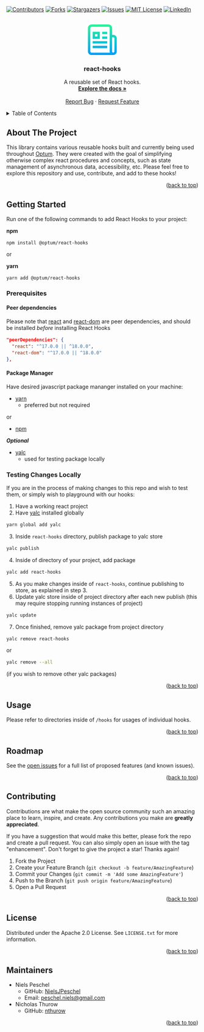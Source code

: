 <div id="top"></div>

<!-- NOTES -->
<!--
*** Individual sections below can be removed if not needed
-->

<!-- PROJECT SHIELDS -->
<!--
*** We are using markdown "reference style" links for readability.
*** Reference links are enclosed in brackets [ ] instead of parentheses ( ).
*** See the bottom of this document for the declaration of the reference variables
*** for contributors-url, forks-url, etc. This is an optional, concise syntax you may use.
*** https://www.markdownguide.org/basic-syntax/#reference-style-links
-->
[![Contributors][contributors-shield]][contributors-url]
[![Forks][forks-shield]][forks-url]
[![Stargazers][stars-shield]][stars-url]
[![Issues][issues-shield]][issues-url]
[![MIT License][license-shield]][license-url]
[![LinkedIn][linkedin-shield]][linkedin-url]



<!-- PROJECT LOGO -->
<br />
<div align="center">
  <a href="https://github.com/optum/react-hooks">
    <img src="images/logo.png" alt="Logo" width="80" height="80">
  </a>

<h3 align="center">react-hooks</h3>

  <p align="center">
    A reusable set of React hooks.
    <br />
    <a href="https://github.com/optum/react-hooks"><strong>Explore the docs »</strong></a>
    <br />
    <br />
    <a href="https://github.com/optum/react-hooks/issues">Report Bug</a>
    ·
    <a href="https://github.com/optum/react-hooks/issues">Request Feature</a>
  </p>
</div>



<!-- TABLE OF CONTENTS -->
<details>
  <summary>Table of Contents</summary>
  <ol>
    <li>
      <a href="#about-the-project">About The Project</a>
      <ul>
        <li><a href="#built-with">Built With</a></li>
      </ul>
    </li>
    <li>
      <a href="#getting-started">Getting Started</a>
      <ul>
        <li><a href="#prerequisites">Prerequisites</a></li>
        <li><a href="#installation">Installation</a></li>
      </ul>
    </li>
    <li><a href="#usage">Usage</a></li>
    <li><a href="#roadmap">Roadmap</a></li>
    <li><a href="#contributing">Contributing</a></li>
    <li><a href="#license">License</a></li>
    <li><a href="#contact">Contact</a></li>
    <li><a href="#acknowledgments">Acknowledgments</a></li>
  </ol>
</details>



<!-- ABOUT THE PROJECT -->
## About The Project

This library contains various reusable hooks built and currently being used throughout [Optum](https://optum.com). They were created with the goal of simplifying otherwise complex react procedures and concepts, such as state management of asynchronous data, accessibility, etc. Please feel free to explore this repository and use, contribute, and add to these hooks!

<p align="right">(<a href="#top">back to top</a>)</p>

<!-- GETTING STARTED -->
## Getting Started
Run one of the following commands to add React Hooks to your project: 

**npm**
```shell
npm install @optum/react-hooks
```

or 


**yarn**
```shell
yarn add @optum/react-hooks
```


### Prerequisites
#### Peer dependencies
Please note that [react](www.npmjs.com/package/react) and [react-dom](www.npmjs.com/package/react-dom) are peer dependencies, and should be installed _before_ installing React Hooks

```json
"peerDependencies": {
  "react": "^17.0.0 || ^18.0.0",
  "react-dom": "^17.0.0 || ^18.0.0"
},
```
#### Package Manager
Have desired javascript package mananger installed on your machine:

* [yarn](https://classic.yarnpkg.com/lang/en/docs/install/#mac-stable)
  * preferred but not required

or 
* [npm](https://www.npmjs.com/package/npm)


_**Optional**_
* [yalc](https://github.com/wclr/yalc) 
  * used for testing package locally

<div id='test-locally'>

### Testing Changes Locally
If you are in the process of making changes to this repo and wish to test them, or simply wish to playground with our hooks:

1. Have a working react project
2. Have [yalc](https://github.com/wclr/yalc) installed globally
```sh
yarn global add yalc
```
3. Inside `react-hooks` directory, publish package to yalc store
```sh
yalc publish
```
4. Inside of directory of your project, add package
```sh
yalc add react-hooks
```
5. As you make changes inside of `react-hooks`, continue publishing to store, as explained in step 3.
6. Update yalc store inside of project directory after each new publish (this may require stopping running instances of project)
```sh
yalc update
```
7. Once finished, remove yalc package from project directory
```sh
yalc remove react-hooks
```
or
```sh
yalc remove --all
```
(if you wish to remove other yalc packages)



<p align="right">(<a href="#top">back to top</a>)</p>

<!-- USAGE EXAMPLES -->
## Usage
Please refer to directories inside of `/hooks` for usages of individual hooks. 

<p align="right">(<a href="#top">back to top</a>)</p>



<!-- ROADMAP -->
## Roadmap
<!-- 
- [] Feature 1
- [] Feature 2
- [] Feature 3
    - [] Nested Feature -->
See the [open issues](https://github.com/optum/react-hooks/issues) for a full list of proposed features (and known issues).

<p align="right">(<a href="#top">back to top</a>)</p>



<!-- CONTRIBUTING -->
## Contributing

Contributions are what make the open source community such an amazing place to learn, inspire, and create. Any contributions you make are **greatly appreciated**.

If you have a suggestion that would make this better, please fork the repo and create a pull request. You can also simply open an issue with the tag "enhancement".
Don't forget to give the project a star! Thanks again!

1. Fork the Project
2. Create your Feature Branch (`git checkout -b feature/AmazingFeature`)
3. Commit your Changes (`git commit -m 'Add some AmazingFeature'`)
4. Push to the Branch (`git push origin feature/AmazingFeature`)
5. Open a Pull Request

<p align="right">(<a href="#top">back to top</a>)</p>



<!-- LICENSE -->
## License

Distributed under the Apache 2.0 License. See `LICENSE.txt` for more information.

<p align="right">(<a href="#top">back to top</a>)</p>



<!-- MAINTAINERS -->
## Maintainers

- Niels Peschel
  - GitHub: [NielsJPeschel](https://github.com/NielsJPeschel)
  - Email: peschel.niels@gmail.com
- Nicholas Thurow
  - GitHub: [nthurow](https://github.com/nthurow)
  <!-- - Email: email2@email.com -->

<p align="right">(<a href="#top">back to top</a>)</p>

<!-- ACKNOWLEDGMENTS -->
<!-- ## Acknowledgments

* []()
* []()
* []()

<p align="right">(<a href="#top">back to top</a>)</p> -->



<!-- MARKDOWN LINKS & IMAGES -->
<!-- https://www.markdownguide.org/basic-syntax/#reference-style-links -->
[contributors-shield]: https://img.shields.io/github/contributors/optum/react-hooks.svg?style=for-the-badge
[contributors-url]: https://github.com/optum/react-hooks/graphs/contributors
[forks-shield]: https://img.shields.io/github/forks/optum/react-hooks.svg?style=for-the-badge
[forks-url]: https://github.com/optum/react-hooks/network/members
[stars-shield]: https://img.shields.io/github/stars/optum/react-hooks.svg?style=for-the-badge
[stars-url]: https://github.com/optum/react-hooks/stargazers
[issues-shield]: https://img.shields.io/github/issues/optum/react-hooks.svg?style=for-the-badge
[issues-url]: https://github.com/optum/react-hooks/issues
[license-shield]: https://img.shields.io/github/license/optum/react-hooks.svg?style=for-the-badge
[license-url]: https://github.com/optum/react-hooks/blob/master/LICENSE.txt
[linkedin-shield]: https://img.shields.io/badge/-LinkedIn-black.svg?style=for-the-badge&logo=linkedin&colorB=555
[linkedin-url]: https://linkedin.com/in/niels-peschel
[product-screenshot]: images/screenshot.png
